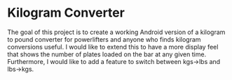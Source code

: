 # Kilogram Converter
The goal of this project is to create a working Android version of a kilogram to pound converter for powerlifters and anyone who finds kilogram conversions useful. I would like to extend this to have a more display feel that shows the number of plates loaded on the bar at any given time. Furthermore, I would like to add a feature to switch between kgs->lbs and lbs->kgs.
